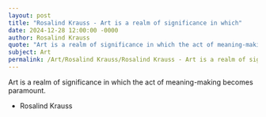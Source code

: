 ```yaml
---
layout: post
title: "Rosalind Krauss - Art is a realm of significance in which"
date: 2024-12-28 12:00:00 -0000
author: Rosalind Krauss
quote: "Art is a realm of significance in which the act of meaning-making becomes paramount."
subject: Art
permalink: /Art/Rosalind Krauss/Rosalind Krauss - Art is a realm of significance in which
---
```


Art is a realm of significance in which the act of meaning-making becomes paramount.

- Rosalind Krauss
